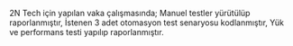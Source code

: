 2N Tech için yapılan vaka çalışmasında;
Manuel testler yürütülüp raporlanmıştır,
İstenen 3 adet otomasyon test senaryosu kodlanmıştır,
Yük ve performans testi yapılıp raporlanmıştır.
